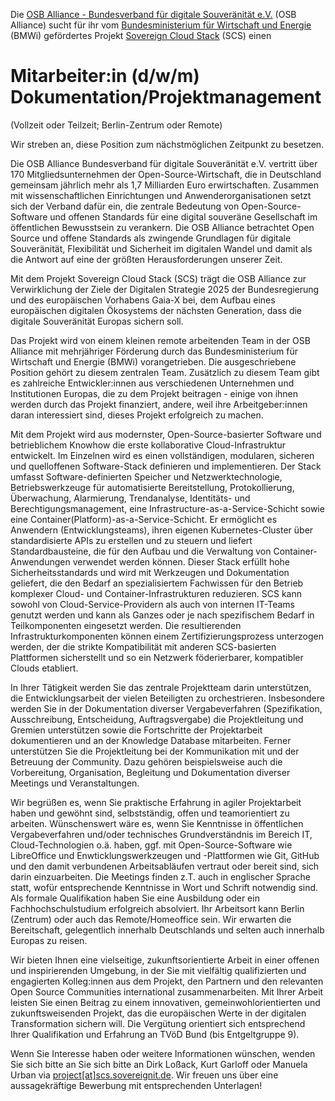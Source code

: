 Die [OSB Alliance - Bundesverband für digitale Souveränität e.V.](https://osb-alliance.com/) (OSB Alliance) sucht
für ihr vom [Bundesministerium für Wirtschaft und Energie](https://bmwi.de/) (BMWi) gefördertes Projekt
[Sovereign Cloud Stack](https://scs.community/) (SCS) einen
# Mitarbeiter:in (d/w/m) Dokumentation/Projektmanagement
(Vollzeit oder Teilzeit; Berlin-Zentrum oder Remote)

Wir streben an, diese Position
zum nächstmöglichen Zeitpunkt zu besetzen.

Die OSB Alliance  Bundesverband für digitale Souveränität e.V. vertritt
über 170 Mitglieds­unternehmen der Open-Source-Wirtschaft, die in
Deutschland gemeinsam jährlich mehr als 1,7 Milliarden Euro
erwirtschaften. Zusammen mit wissenschaftlichen Einrichtungen und
Anwenderorganisationen setzt sich der Verband dafür ein, die zentrale
Bedeutung von Open-Source-Software und offenen Standards für eine
digital souveräne Gesellschaft im öffentlichen Bewusstsein zu
verankern. Die OSB Alliance betrachtet Open Source und offene Standards
als zwingende Grundlagen für digitale Souveränität, Flexibilität und
Sicherheit im digitalen Wandel und damit als die Antwort auf eine der
größten Herausforderungen unserer Zeit.

Mit dem Projekt Sovereign Cloud Stack (SCS) trägt die OSB Alliance zur
Verwirklichung der Ziele der Digitalen Strategie 2025 der
Bundesregierung und des europäischen Vorhabens Gaia-X bei, dem Aufbau
eines europäischen digitalen Ökosystems der nächsten Generation, dass
die digitale Souveränität Europas sichern soll.

Das Projekt wird von einem kleinen remote arbeitenden Team in der OSB Alliance
mit mehrjähriger Förderung durch das Bundesministerium für Wirtschaft und
Energie (BMWi) vorangetrieben. Die ausgeschriebene Position gehört zu
diesem zentralen Team. Zusätzlich zu diesem Team gibt es zahlreiche
Entwickler:innen aus verschiedenen Unternehmen und Institutionen
Europas, die zu dem Projekt beitragen - einige von ihnen werden durch
das Projekt finanziert, andere, weil ihre Arbeitgeber:innen daran
interessiert sind, dieses Projekt erfolgreich zu machen.

Mit dem Projekt wird aus modernster, Open-Source-basierter Software und
betrieblichem Know­how die erste kollaborative Cloud-Infrastruktur
entwickelt. Im Einzelnen wird es einen vollständigen, modularen,
sicheren und quelloffenen Software-Stack definieren und
implementieren. Der Stack umfasst Software-definierten Speicher und
Netzwerktechnologie, Betriebswerkzeuge für automatisierte
Bereitstellung, Protokollierung, Überwachung, Alarmierung,
Trendanalyse, Identitäts- und Berechtigungsmanagement, eine
Infrastructure-as-a-Service-Schicht sowie eine
Container(Platform)-as-a-Service-Schicht. Er ermöglicht es Anwendern
(Entwicklungsteams), ihren eigenen Kubernetes-Cluster über
standardisierte APIs zu erstellen und zu steuern und liefert
Standardbausteine, die für den Aufbau und die Verwaltung von
Container-Anwendungen verwendet werden können. Dieser Stack erfüllt
hohe Sicherheitsstandards und wird mit Werkzeugen und Dokumentation
geliefert, die den Bedarf an spezialisiertem Fachwissen für den Betrieb
komplexer Cloud- und Container-Infrastrukturen reduzieren. SCS kann
sowohl von Cloud-Service-Providern als auch von internen IT-Teams
genutzt werden und kann als Ganzes oder je nach spezifischem Bedarf in
Teilkomponenten eingesetzt werden. Die resultierenden
Infrastrukturkomponenten können einem Zertifizierungsprozess
unterzogen werden, der die strikte Kompatibilität mit anderen
SCS-basierten Plattformen sicherstellt und so ein Netzwerk
föderierbarer, kompatibler Clouds etabliert.

In Ihrer Tätigkeit werden Sie das zentrale Projektteam darin
unterstützen, die Entwicklungsarbeit der vielen Beteiligten zu
orchestrieren. Insbesondere werden Sie in der Dokumentation diverser
Vergabeverfahren (Spezifikation, Ausschreibung, Entscheidung,
Auftragsvergabe) die Projektleitung und Gremien unterstützen sowie die
Fortschritte der Projektarbeit dokumentieren und an der Knowledge
Database mitarbeiten. Ferner unterstützen Sie die Projektleitung bei
der Kommunikation mit und der Betreuung der Community. Dazu gehören
beispielsweise auch die Vorbereitung, Organisation, Begleitung und
Dokumentation diverser Meetings und Veranstaltungen.

Wir begrüßen es, wenn Sie praktische Erfahrung in agiler Projektarbeit
haben und gewöhnt sind, selbstständig, offen und teamorientiert
zu arbeiten. Wünschenswert wäre es, wenn Sie Kenntnisse in öffentlichen
Vergabeverfahren und/oder technisches Grundverständnis im Bereich IT,
Cloud-Technologien o.ä. haben, ggf. mit
Open-Source-Software wie LibreOffice und Enwticklungswerkzeugen und 
-Plattformen wie Git, GitHub und
den damit verbundenen Arbeitsabläufen vertraut oder bereit sind, sich
darin einzuarbeiten. Die Meetings finden z.T. auch in englischer
Sprache statt, wofür entsprechende Kenntnisse in Wort und Schrift
notwendig sind. Als formale Qualifikation haben Sie eine Ausbildung
oder ein Fachhochschulstudium erfolgreich absolviert. Ihr Arbeitsort
kann Berlin (Zentrum) oder auch das Remote/Homeoffice sein. Wir erwarten
die Bereitschaft, gelegentlich innerhalb Deutschlands und selten auch
innerhalb Europas zu reisen.

Wir bieten Ihnen eine vielseitige, zukunftsorientierte Arbeit in einer
offenen und inspirierenden Umgebung, in der Sie mit vielfältig
qualifizierten und engagierten Kolleg:innen aus dem Projekt, den
Partnern und den relevanten Open Source Communities international
zusammenarbeiten. Mit Ihrer Arbeit leisten Sie einen Beitrag zu einem
innovativen, gemeinwohlorientierten und zukunftsweisenden Projekt, das
die europäischen Werte in der digitalen Transformation sichern will.
Die Vergütung orientiert sich entsprechend Ihrer Qualifikation und
Erfahrung an TVöD Bund (bis Entgeltgruppe 9).

Wenn Sie Interesse haben oder weitere Informationen wünschen, wenden Sie sich bitte an
Sie sich bitte an Dirk Loßack, Kurt Garloff oder Manuela Urban via
[project[at]scs.sovereignit.de](mailto:jobs-scs@osb-alliance.com). 
Wir freuen uns über eine aussagekräftige Bewerbung mit entsprechenden Unterlagen! 

